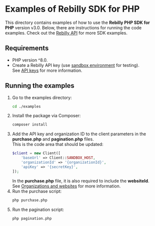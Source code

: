 # Examples of Rebilly SDK for PHP

This directory contains examples of how to use the **Rebilly PHP SDK for PHP** version v3.0. Below, there are instructions for running the code examples. Check out the [Rebilly API](https://api-reference.rebilly.com/) for more SDK examples.

## Requirements

- PHP version ^8.0.
- Create a Rebilly API key (use [sandbox environment](https://www.rebilly.com/docs/tutorials/environments/#sandbox-environment) for testing).  
  See [API keys](https://www.rebilly.com/docs/dev-docs/api-keys/) for more information.

## Running the examples

1. Go to the examples directory:
   ```bash
   cd ./examples
   ```
1. Install the package via Composer:
   ```bash
   composer install
   ```
1. Add the API key and organization ID to the client parameters in the **purchase.php** and **pagination.php** files.  
    This is the code area that should be updated:
    ```php
    $client = new Client([
        'baseUrl' => Client::SANDBOX_HOST,
        'organizationId' => '{organizationId}',
        'apiKey' => '{secretKey}',
    ]);
    ```
    In the **purchase.php** file, it is also required to include the **websiteId**.  
    See [Organizations and websites](https://www.rebilly.com/docs/dev-docs/organizations-and-websites/#websites) for more information.
1. Run the purchase script:
   ```bash
   php purchase.php
   ```
1. Run the pagination script:
   ```bash
   php pagination.php
   ```   
